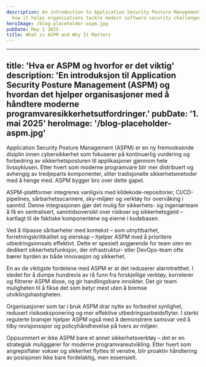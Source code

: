 ```yaml
---
description: An introduction to Application Security Posture Management (ASPM) and
  how it helps organizations tackle modern software security challenges.
heroImage: /blog-placeholder-aspm.jpg
pubDate: May 1 2025
title: What is ASPM and Why It Matters
---
```


---
title: 'Hva er ASPM og hvorfor er det viktig'
description: 'En introduksjon til Application Security Posture Management (ASPM) og hvordan det hjelper organisasjoner med å håndtere moderne programvaresikkerhetsutfordringer.'
pubDate: '1. mai 2025'
heroImage: '/blog-placeholder-aspm.jpg'
---

Application Security Posture Management (ASPM) er en ny fremvoksende disiplin innen cybersikkerhet som fokuserer på kontinuerlig vurdering og forbedring av sikkerhetsposturen til applikasjoner gjennom hele livssyklusen. Etter hvert som moderne programvare blir mer distribuert og avhengig av tredjeparts komponenter, sliter tradisjonelle sikkerhetsmetoder med å henge med. ASPM bygger bro over dette gapet.

ASPM-plattformer integreres vanligvis med kildekode-repositorier, CI/CD-pipelines, sårbarhetsscannere, sky-miljøer og verktøy for overvåking i sanntid. Denne integrasjonen gjør det mulig for sikkerhets- og ingeniørteam å få en sentralisert, sanntidsoversikt over risikoer og sikkerhetsgjeld – kartlagt til de faktiske komponentene og eierne i kodebasen.

Ved å tilpasse sårbarheter med kontekst – som utnyttbarhet, forretningskritikalitet og eierskap – hjelper ASPM med å prioritere utbedringsinnsats effektivt. Dette er spesielt avgjørende for team uten en dedikert sikkerhetsfunksjon, der infrastruktur- eller DevOps-team ofte bærer byrden av både innovasjon og sikkerhet.

En av de viktigste fordelene med ASPM er at det reduserer alarmtretthet. I stedet for å dumpe hundrevis av rå funn fra forskjellige verktøy, korrelerer og filtrerer ASPM disse, og gir handlingsbare innsikter. Det gir team muligheten til å fikse det som betyr mest uten å bremse utviklingshastigheten.

Organisasjoner som tar i bruk ASPM drar nytte av forbedret synlighet, redusert risikoeksponering og mer effektive utbedringsarbeidsflyter. I sterkt regulerte bransjer hjelper ASPM også med å demonstrere samsvar ved å tilby revisjonsspor og policyhåndhevelse på tvers av miljøer.

Oppsummert er ikke ASPM bare et annet sikkerhetsverktøy – det er en strategisk muliggjører for moderne programvareutvikling. Etter hvert som angrepsflater vokser og sikkerhet flyttes til venstre, blir proaktiv håndtering av posisjonen ikke bare fordelaktig, men essensielt.